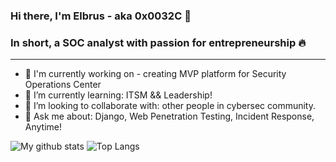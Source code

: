 ### Hi there, I'm Elbrus - aka 0x0032C :wave:  

### In short, a SOC analyst with passion for entrepreneurship :fire:
---

- 🔭 I'm currently working on - creating MVP platform for Security Operations Center
- 🌱 I’m currently learning: ITSM && Leadership!
- 👯 I’m looking to collaborate with: other people in cybersec community.
- 💬 Ask me about: Django, Web Penetration Testing, Incident Response, Anytime!

<p>
  
![My github stats](https://github-readme-stats.vercel.app/api?username=kh-elbrus&hide=contribs,prs&show_icons=true&hide_border=true&title_color=000)
![Top Langs](https://github-readme-stats.vercel.app/api/top-langs/?username=kh-elbrus&layout=compact&hide_border=true)
</p>
